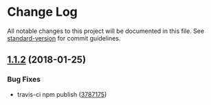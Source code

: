 # Change Log

All notable changes to this project will be documented in this file. See [standard-version](https://github.com/conventional-changelog/standard-version) for commit guidelines.

<a name="1.1.2"></a>
## [1.1.2](https://github.com/mturnwall/mirum-float-labels/compare/v1.1.1...v1.1.2) (2018-01-25)


### Bug Fixes

* travis-ci npm publish ([3787175](https://github.com/mturnwall/mirum-float-labels/commit/3787175))
